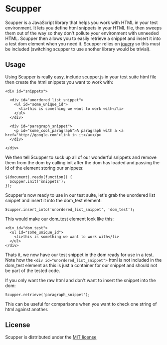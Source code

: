 Scupper
=======

Scupper is a JavaScript library that helps you work with HTML in your test environment. It lets you define html snippets in your HTML file, then sweeps them out of the way so they don't pollute your environment with unneeded HTML. Scupper then allows you to easily retrieve a snippet and insert it into a test dom element when you need it. Scupper relies on [jquery](http://jquery.com) so this must be included (switching scupper to use another library would be trivial).

Usage
-----

Using Scupper is really easy, include scupper.js in your test suite html file then create the html snippets you want to work with:

    <div id="snippets">
    
      <div id="unordered_list_snippet">
        <ul id="some_unique_id">
          <li>this is something we want to work with</li>
        </ul>
      </div>
    
      <div id="paragraph_snippet">
        <p id="some_cool_paragraph">A paragraph with a <a href="http://google.com">link in it</a></p>
      </div>
      
    </div>
    
We then tell Scupper to suck up all of our wonderful snippets and remove them from the dom by calling init after the dom has loaded and passing the id of the element storing our snippets:

    $(document).ready(function() {
      Scupper.init('snippets');
    });

Scupper's now ready to use in our test suite, let's grab the unordered list snippet and insert it into the dom_test element:

    Scupper.insert_into('unordered_list_snippet', 'dom_test');
    
This would make our dom_test element look like this:

    <div id="dom_test">
      <ul id="some_unique_id">
        <li>this is something we want to work with</li>
      </ul>
    </div>

Thats it, we now have our test snippet in the dom ready for use in a test. Note how the `<div id="unordered_list_snippet">` html is not included in the dom_test element as this is just a container for our snippet and should not be part of the tested code.

If you only want the raw html and don't want to insert the snippet into the dom:

    Scupper.retrieve('paragraph_snippet');

This can be useful for comparisons when you want to check one string of html against another.

License
-------

Scupper is distributed under the [MIT license](http://www.opensource.org/licenses/mit-license.php)
